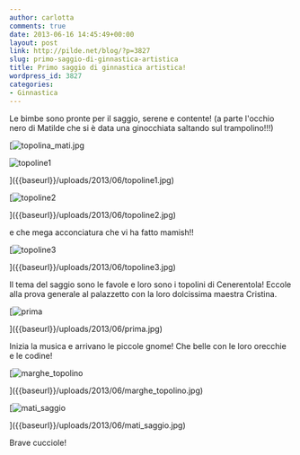 ```yaml
---
author: carlotta
comments: true
date: 2013-06-16 14:45:49+00:00
layout: post
link: http://pilde.net/blog/?p=3827
slug: primo-saggio-di-ginnastica-artistica
title: Primo saggio di ginnastica artistica!
wordpress_id: 3827
categories:
- Ginnastica
---
```


Le bimbe sono pronte per il saggio, serene e contente! (a parte l'occhio nero di Matilde che si è data una ginocchiata saltando sul trampolino!!!)




[![topolina_mati.jpg]({{baseurl}}/uploads/2013/06/topolina_mati.jpg.jpg)


![topoline1]({{baseurl}}/uploads/2013/06/topoline1.jpg)


]({{baseurl}}/uploads/2013/06/topoline1.jpg)


[![topoline2]({{baseurl}}/uploads/2013/06/topoline2.jpg)


]({{baseurl}}/uploads/2013/06/topoline2.jpg)


e che mega acconciatura che vi ha fatto mamish!!

[![topoline3]({{baseurl}}/uploads/2013/06/topoline3.jpg)


]({{baseurl}}/uploads/2013/06/topoline3.jpg)


Il tema del saggio sono le favole e loro sono i topolini di Cenerentola! Eccole alla prova generale al palazzetto con la loro dolcissima maestra Cristina.

[![prima]({{baseurl}}/uploads/2013/06/prima.jpg)


]({{baseurl}}/uploads/2013/06/prima.jpg)


Inizia la musica e arrivano le piccole gnome! Che belle con le loro orecchie e le codine!

[![marghe_topolino]({{baseurl}}/uploads/2013/06/marghe_topolino.jpg)


]({{baseurl}}/uploads/2013/06/marghe_topolino.jpg)




[![mati_saggio]({{baseurl}}/uploads/2013/06/mati_saggio.jpg)


]({{baseurl}}/uploads/2013/06/mati_saggio.jpg)


Brave cucciole!






